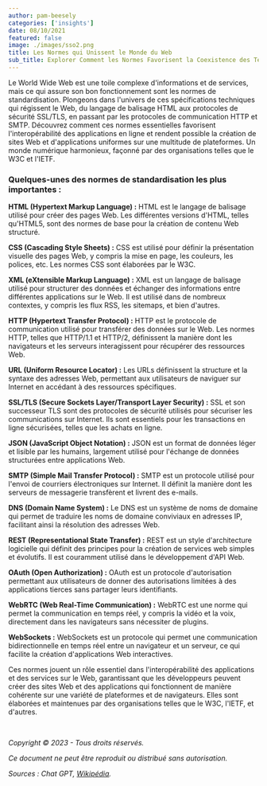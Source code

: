 ```yaml
---
author: pam-beesely
categories: ['insights']
date: 08/10/2021
featured: false
image: ./images/sso2.png
title: Les Normes qui Unissent le Monde du Web
sub_title: Explorer Comment les Normes Favorisent la Coexistence des Technologies en Ligne
---
```


Le World Wide Web est une toile complexe d'informations et de services, mais ce qui assure son bon fonctionnement sont les normes de standardisation. Plongeons dans l'univers de ces spécifications techniques qui régissent le Web, du langage de balisage HTML aux protocoles de sécurité SSL/TLS, en passant par les protocoles de communication HTTP et SMTP. Découvrez comment ces normes essentielles favorisent l'interopérabilité des applications en ligne et rendent possible la création de sites Web et d'applications uniformes sur une multitude de plateformes. Un monde numérique harmonieux, façonné par des organisations telles que le W3C et l'IETF.

### Quelques-unes des normes de standardisation les plus importantes :

**HTML (Hypertext Markup Language) :** HTML est le langage de balisage utilisé pour créer des pages Web. Les différentes versions d'HTML, telles qu'HTML5, sont des normes de base pour la création de contenu Web structuré.

**CSS (Cascading Style Sheets) :** CSS est utilisé pour définir la présentation visuelle des pages Web, y compris la mise en page, les couleurs, les polices, etc. Les normes CSS sont élaborées par le W3C.

**XML (eXtensible Markup Language) :** XML est un langage de balisage utilisé pour structurer des données et échanger des informations entre différentes applications sur le Web. Il est utilisé dans de nombreux contextes, y compris les flux RSS, les sitemaps, et bien d'autres.

**HTTP (Hypertext Transfer Protocol) :** HTTP est le protocole de communication utilisé pour transférer des données sur le Web. Les normes HTTP, telles que HTTP/1.1 et HTTP/2, définissent la manière dont les navigateurs et les serveurs interagissent pour récupérer des ressources Web.

**URL (Uniform Resource Locator) :** Les URLs définissent la structure et la syntaxe des adresses Web, permettant aux utilisateurs de naviguer sur Internet en accédant à des ressources spécifiques.

**SSL/TLS (Secure Sockets Layer/Transport Layer Security) :** SSL et son successeur TLS sont des protocoles de sécurité utilisés pour sécuriser les communications sur Internet. Ils sont essentiels pour les transactions en ligne sécurisées, telles que les achats en ligne.

**JSON (JavaScript Object Notation) :** JSON est un format de données léger et lisible par les humains, largement utilisé pour l'échange de données structurées entre applications Web.

**SMTP (Simple Mail Transfer Protocol) :** SMTP est un protocole utilisé pour l'envoi de courriers électroniques sur Internet. Il définit la manière dont les serveurs de messagerie transfèrent et livrent des e-mails.

**DNS (Domain Name System) :** Le DNS est un système de noms de domaine qui permet de traduire les noms de domaine conviviaux en adresses IP, facilitant ainsi la résolution des adresses Web.

**REST (Representational State Transfer) :** REST est un style d'architecture logicielle qui définit des principes pour la création de services web simples et évolutifs. Il est couramment utilisé dans le développement d'API Web.

**OAuth (Open Authorization) :** OAuth est un protocole d'autorisation permettant aux utilisateurs de donner des autorisations limitées à des applications tierces sans partager leurs identifiants.

**WebRTC (Web Real-Time Communication) :** WebRTC est une norme qui permet la communication en temps réel, y compris la vidéo et la voix, directement dans les navigateurs sans nécessiter de plugins.

**WebSockets :** WebSockets est un protocole qui permet une communication bidirectionnelle en temps réel entre un navigateur et un serveur, ce qui facilite la création d'applications Web interactives.

Ces normes jouent un rôle essentiel dans l'interopérabilité des applications et des services sur le Web, garantissant que les développeurs peuvent créer des sites Web et des applications qui fonctionnent de manière cohérente sur une variété de plateformes et de navigateurs. Elles sont élaborées et maintenues par des organisations telles que le W3C, l'IETF, et d'autres.

&nbsp;

_Copyright © 2023 - Tous droits réservés._

_Ce document ne peut être reproduit ou distribué sans autorisation._

_Sources : Chat GPT, [Wikipédia](https://fr.wikipedia.org/wiki/Amazon_Web_Services)._

